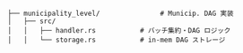         ├── municipality_level/               # Municip. DAG 実装
        │   ├── src/
        │   │   ├── handler.rs           # バッチ集約・DAG ロジック
        │   │   └── storage.rs           # in‐mem DAG ストレージ
